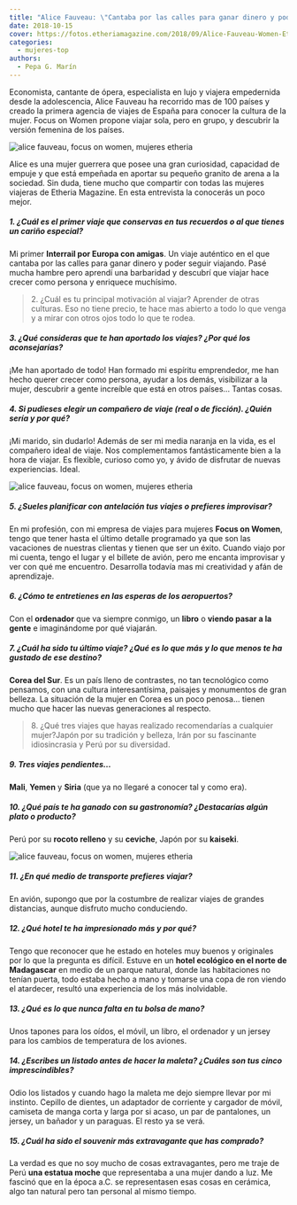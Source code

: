 ```yaml
---
title: "Alice Fauveau: \"Cantaba por las calles para ganar dinero y poder seguir viajando\""
date: 2018-10-15
cover: https://fotos.etheriamagazine.com/2018/09/Alice-Fauveau-Women-Etheria-magazine.jpg
categories: 
  - mujeres-top
authors: 
  - Pepa G. Marín
---
```


Economista, cantante de ópera, especialista en lujo y viajera empedernida desde la adolescencia, Alice Fauveau ha recorrido mas de 100 países y creado la primera agencia de viajes de España para conocer la cultura de la mujer. Focus on Women propone viajar sola, pero en grupo, y descubrir la versión femenina de los países.

![alice fauveau, focus on women, mujeres etheria](https://fotos.etheriamagazine.com/2018/09/Alice-Fauveau-Women-Etheria-magazine.jpg "Alice Fauveau, directora de Focus on Women (Izq).")

Alice es una mujer guerrera que posee una gran curiosidad, capacidad de empuje y que 
está empeñada en aportar su pequeño granito de arena a la sociedad. Sin duda, tiene 
mucho que compartir con todas las mujeres viajeras de Etheria Magazine. En esta 
entrevista la conocerás un poco mejor. 

##### 1\. ¿Cuál es el primer viaje que conservas en tus recuerdos o al que tienes un cariño especial?

Mi primer **Interrail por Europa con amigas**. Un viaje auténtico en el que cantaba por 
las calles para ganar dinero y poder seguir viajando. Pasé mucha hambre pero aprendí una 
barbaridad y descubrí que viajar hace crecer como persona y enriquece muchísimo. 

> 2\. ¿Cuál es tu principal motivación al viajar? Aprender de otras culturas. Eso no tiene 
> precio, te hace mas abierto a todo lo que venga y a mirar con otros ojos todo lo que te 
> rodea. 

##### 3\. ¿Qué consideras que te han aportado los viajes? ¿Por qué los aconsejarías?

¡Me han aportado de todo! Han formado mi espíritu emprendedor, me han hecho querer 
crecer como persona, ayudar a los demás, visibilizar a la mujer, descubrir a gente 
increíble que está en otros países... Tantas cosas. 

##### 4\. Si pudieses elegir un compañero de viaje (real o de ficción). ¿Quién sería y por qué?

¡Mi marido, sin dudarlo! Además de ser mi media naranja en la vida, es el compañero 
ideal de viaje. Nos complementamos fantásticamente bien a la hora de viajar. Es 
flexible, curioso como yo, y ávido de disfrutar de nuevas experiencias. Ideal. 

![alice fauveau, focus on women, mujeres etheria](https://fotos.etheriamagazine.com/2018/09/Alice-Fauveau-Women-Etheria.jpg "Alice Fauveau dirige una agencia de viajes para mujeres")

##### 5\. ¿Sueles planificar con antelación tus viajes o prefieres improvisar?

En mi profesión, con mi empresa de viajes para mujeres **Focus on Women**, tengo que 
tener hasta el último detalle programado ya que son las vacaciones de nuestras clientas 
y tienen que ser un éxito. Cuando viajo por mi cuenta, tengo el lugar y el billete de 
avión, pero me encanta improvisar y ver con qué me encuentro. Desarrolla todavía mas mi 
creatividad y afán de aprendizaje. 

##### 6\. ¿Cómo te entretienes en las esperas de los aeropuertos?

Con el **ordenador** que va siempre conmigo, un **libro** o **viendo pasar a la gente** 
e imaginándome por qué viajarán. 

##### 7\. ¿Cuál ha sido tu último viaje? ¿Qué es lo que más y lo que menos te ha gustado de ese destino?

**Corea del Sur**. Es un país lleno de contrastes, no tan tecnológico como pensamos, con 
una cultura interesantísima, paisajes y monumentos de gran belleza. La situación de la 
mujer en Corea es un poco penosa... tienen mucho que hacer las nuevas generaciones al 
respecto. 

> 8\. ¿Qué tres viajes que hayas realizado recomendarías a cualquier mujer?Japón por su 
> tradición y belleza, Irán por su fascinante idiosincrasia y Perú por su diversidad. 

##### 9\. Tres viajes pendientes…

**Mali**, **Yemen** y **Siria** (que ya no llegaré a conocer tal y como era). 

##### 10\. ¿Qué país te ha ganado con su gastronomía? ¿Destacarías algún plato o producto?

Perú por su **rocoto relleno** y su **ceviche**, Japón por su **kaiseki**. 

![alice fauveau, focus on women, mujeres etheria](https://fotos.etheriamagazine.com/2018/09/Alice-fauveau-focus-women-etheria.jpg "Alice Fauveau, una de las Mujeres Etheria de esta revista")

##### 11\. ¿En qué medio de transporte prefieres viajar?

En avión, supongo que por la costumbre de realizar viajes de grandes distancias, aunque 
disfruto mucho conduciendo. 

##### 12\. ¿Qué hotel te ha impresionado más y por qué?

Tengo que reconocer que he estado en hoteles muy buenos y originales por lo que la 
pregunta es difícil. Estuve en un **hotel ecológico en el norte de Madagascar** en medio 
de un parque natural, donde las habitaciones no tenían puerta, todo estaba hecho a mano 
y tomarse una copa de ron viendo el atardecer, resultó una experiencia de los más 
inolvidable. 

##### 13\. ¿Qué es lo que nunca falta en tu bolsa de mano?

Unos tapones para los oídos, el móvil, un libro, el ordenador y un jersey para los 
cambios de temperatura de los aviones. 

##### 14\. ¿Escribes un listado antes de hacer la maleta? ¿Cuáles son tus cinco imprescindibles?

Odio los listados y cuando hago la maleta me dejo siempre llevar por mi instinto. 
Cepillo de dientes, un adaptador de corriente y cargador de móvil, camiseta de manga 
corta y larga por si acaso, un par de pantalones, un jersey, un bañador y un paraguas. 
El resto ya se verá. 

##### 15\. ¿Cuál ha sido el souvenir más extravagante que has comprado?

La verdad es que no soy mucho de cosas extravagantes, pero me traje de Perú **una 
estatua moche** que representaba a una mujer dando a luz. Me fascinó que en la época 
a.C. se representasen esas cosas en cerámica, algo tan natural pero tan personal al 
mismo tiempo.
